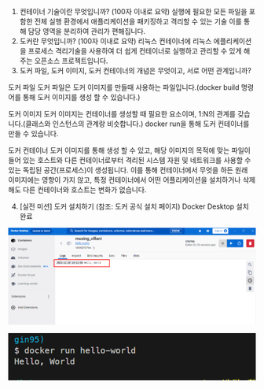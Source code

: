 1. 컨테이너 기술이란 무엇입니까? (100자 이내로 요약)
   실행에 필요한 모든 파일을 포함한 전체 실행 환경에서 애플리케이션을 패키징하고 격리할 수 있는 기술
   이를 통해 담당 영역을 분리하여 관리가 편해집니다.
2. 도커란 무엇입니까? (100자 이내로 요약)
   리눅스 컨테이너에 리눅스 에플리케이션을 프로세스 격리기술을 사용하여 더 쉽게 컨테이너로 실행하고 관리할 수 있게 해주는 오픈소스 프로젝트입니다.
3. 도커 파일, 도커 이미지, 도커 컨테이너의 개념은 무엇이고, 서로 어떤 관계입니까?

도커 파일
도커 파일은 도커 이미지를 만들때 사용하는 파일입니다.(docker build 명령어를 통해 도커 이미지를 생성 할 수 있습니다.)

도커 이미지
도커 이미지는 컨테이너를 생성할 때 필요한 요소이며, 1:N의 관계를 갖습니다.(클래스와 인스턴스의 관계랑 비슷합니다.)
docker run을 통해 도커 컨테이너를 만들 수 있습니다.

도커 컨테이너
도커 이미지를 통해 생성 할 수 있고, 해당 이미지의 목적에 맞는 파일이 들어 있는 호스트와 다른 컨테이너로부터 격리된 시스템 자원 및 네트워크를 사용할 수 있는 독립된 공간(프로세스)이 생성됩니다.
이를 통해 컨테이너에서 무엇을 하든 원래 이미지에는 영향이 가지 않고, 특정 컨테이너에서 어떤 어플리케이션을 설치하거나 삭제해도 다른 컨테이너와 호스트는 변화가 없습니다.

4. [실전 미션] 도커 설치하기 (참조: 도커 공식 설치 페이지)
   Docker Desktop 설치 완료

![20231129_141424](mision.assets/20231129_141424.png)

![20231129_141439](mision.assets/20231129_141439.png)
